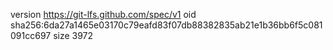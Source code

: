 version https://git-lfs.github.com/spec/v1
oid sha256:6da27a1465e03170c79eafd83f07db88382835ab21e1b36bb6f5c081091cc697
size 3972
